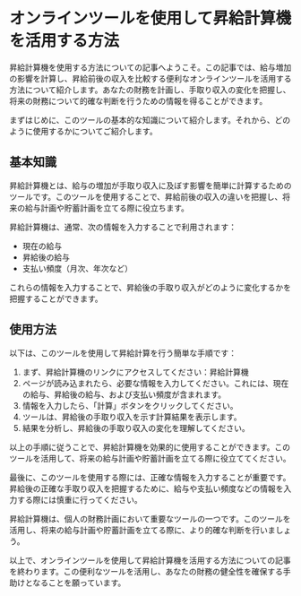 オンラインツールを使用して昇給計算機を活用する方法
=========================

昇給計算機を使用する方法についての記事へようこそ。この記事では、給与増加の影響を計算し、昇給前後の収入を比較する便利なオンラインツールを活用する方法について紹介します。あなたの財務を計画し、手取り収入の変化を把握し、将来の財務について的確な判断を行うための情報を得ることができます。

まずはじめに、このツールの基本的な知識について紹介します。それから、どのように使用するかについてご紹介します。

基本知識
----

昇給計算機とは、給与の増加が手取り収入に及ぼす影響を簡単に計算するためのツールです。このツールを使用することで、昇給前後の収入の違いを把握し、将来の給与計画や貯蓄計画を立てる際に役立ちます。

昇給計算機は、通常、次の情報を入力することで利用されます：

- 現在の給与
- 昇給後の給与
- 支払い頻度（月次、年次など）

これらの情報を入力することで、昇給後の手取り収入がどのように変化するかを把握することができます。

使用方法
----

以下は、このツールを使用して昇給計算を行う簡単な手順です：

1. まず、昇給計算機のリンクにアクセスしてください：昇給計算機
2. ページが読み込まれたら、必要な情報を入力してください。これには、現在の給与、昇給後の給与、および支払い頻度が含まれます。
3. 情報を入力したら、「計算」ボタンをクリックしてください。
4. ツールは、昇給後の手取り収入を示す計算結果を表示します。
5. 結果を分析し、昇給後の手取り収入の変化を理解してください。

以上の手順に従うことで、昇給計算機を効果的に使用することができます。このツールを活用して、将来の給与計画や貯蓄計画を立てる際に役立ててください。

最後に、このツールを使用する際には、正確な情報を入力することが重要です。昇給後の正確な手取り収入を把握するために、給与や支払い頻度などの情報を入力する際には慎重に行ってください。

昇給計算機は、個人の財務計画において重要なツールの一つです。このツールを活用し、将来の給与計画や貯蓄計画を立てる際に、より的確な判断を行いましょう。

以上で、オンラインツールを使用して昇給計算機を活用する方法についての記事を終わります。この便利なツールを活用し、あなたの財務の健全性を確保する手助けとなることを願っています。